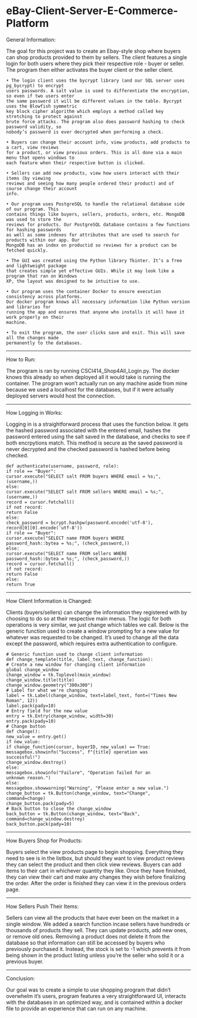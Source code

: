# eBay-Client-Server-E-Commerce-Platform

General Information:

The goal for this project was to create an Ebay-style shop where buyers can shop
products provided to them by sellers. The client features a single login for both users where they
pick their respective role - buyer or seller. The program then either activates the buyer client or
the seller client.

    • The login client uses the bycrypt library (and our SQL server uses pg_bycrypt) to encrypt
    users passwords. A salt value is used to differentiate the encryption, so even if two users enter
    the same password it will be different values in the table. Bycrypt uses the Blowfish symmetric
    key block cipher algorithm which employs a method called key stretching to protect against
    brute force attacks. The program also does password hashing to check password validity, so
    nobody’s password is ever decrypted when performing a check.

    • Buyers can change their account info, view products, add products to a cart, view reviews
    for a product, or view previous orders. This is all done via a main menu that opens windows to
    each feature when their respective button is clicked.

    • Sellers can add new products, view how users interact with their items (by viewing
    reviews and seeing how many people ordered their product) and of course change their account
    info.

    • Our program uses PostgreSQL to handle the relational database side of our program. This
    contains things like buyers, sellers, products, orders, etc. MongoDB was used to store the
    reviews for products. Our PostgreSQL database contains a few functions for hashing passwords
    as well as some indexes for attributes that are used to search for products within our app. Our
    MongoDB has an index on productid so reviews for a product can be fetched quickly.

    • The GUI was created using the Python library Tkinter. It’s a free and lightweight package
    that creates simple yet effective GUIs. While it may look like a program that ran on Windows
    XP, the layout was designed to be intuitive to use.

    • Our program uses the container Docker to ensure execution consistency across platforms.
    Our docker program knows all necessary information like Python version and libraries for
    running the app and ensures that anyone who installs it will have it work properly on their
    machine.

    • To exit the program, the user clicks save and exit. This will save all the changes made
    permanently to the databases.

----------------------------------------------------------------------------------------
How to Run:

The program is ran by running CSCI414_Shop4All_Login.py. The docker knows this already so
when deployed all it would take is running the container. The program won’t actually run on any
machine aside from mine because we used a localhost for the databases, but if it were actually
deployed servers would host the connection.

----------------------------------------------------------------------------------------
How Logging in Works:

Logging in is a straightforward process that uses the function below. It gets the hashed password
associated with the entered email, hashes the password entered using the salt saved in the
database, and checks to see if both encrpytions match. This method is secure as the saved
password is never decrypted and the checked password is hashed before being checked.

    def authenticate(username, password, role):
    if role == "Buyer":
    cursor.execute("SELECT salt FROM buyers WHERE email = %s;",
    (username,))
    else:
    cursor.execute("SELECT salt FROM sellers WHERE email = %s;",
    (username,))
    record = cursor.fetchall()
    if not record:
    return False
    else:
    check_password = bcrypt.hashpw(password.encode('utf-8'),
    record[0][0].encode('utf-8'))
    if role == "Buyer":
    cursor.execute("SELECT name FROM buyers WHERE
    password_hash::bytea = %s;", (check_password,))
    else:
    cursor.execute("SELECT name FROM sellers WHERE
    password_hash::bytea = %s;", (check_password,))
    record = cursor.fetchall()
    if not record:
    return False
    else:
    return True

----------------------------------------------------------------------------------------
How Client Information is Changed:

Clients (buyers/sellers) can change the information they registered with by choosing to do so at
their respective main menus. The logic for both operations is very similar, we just change which
tables we call. Below is the generic function used to create a window prompting for a new value
for whatever was requested to be changed. It’s used to change all the data except the password,
which requires extra authentication to configure.

    # Generic function used to change client information
    def change_template(title, label_text, change_function):
    # Create a new window for changing client information
    global change_window
    change_window = tk.Toplevel(main_window)
    change_window.title(title)
    change_window.geometry("300x300")
    # Label for what we're changing
    label = tk.Label(change_window, text=label_text, font=("Times New
    Roman", 12))
    label.pack(pady=10)
    # Entry field for the new value
    entry = tk.Entry(change_window, width=30)
    entry.pack(pady=10)
    # Change button
    def change():
    new_value = entry.get()
    if new_value:
    if change_function(cursor, buyerID, new_value) == True:
    messagebox.showinfo("Success", f"{title} operation was
    successful!")
    change_window.destroy()
    else:
    messagebox.showinfo("Failure", "Operation failed for an
    unknown reason.")
    else:
    messagebox.showwarning("Warning", "Please enter a new value.")
    change_button = tk.Button(change_window, text="Change",
    command=change)
    change_button.pack(pady=5)
    # Back button to close the change_window
    back_button = tk.Button(change_window, text="Back",
    command=change_window.destroy)
    back_button.pack(pady=10)
    
----------------------------------------------------------------------------------------
How Buyers Shop for Products:

Buyers select the view products page to begin shopping. Everything they need to see is in the
listbox, but should they want to view product reviews they can select the product and then click
view reviews. Buyers can add items to their cart in whichever quantity they like. Once they have
finished, they can view their cart and make any changes they wish before finalizing the order.
After the order is finished they can view it in the previous orders page.

----------------------------------------------------------------------------------------
How Sellers Push Their Items:

Sellers can view all the products that have ever been on the market in a single window. We added
a search function incase sellers have hundreds or thousands of products they sell. They can
update products, add new ones, or remove old ones. Removing a product does not delete it from
the database so that information can still be accessed by buyers who previously purchased it.
Instead, the stock is set to -1 which prevents it from being shown in the product listing unless
you’re the seller who sold it or a previous buyer.

----------------------------------------------------------------------------------------
Conclusion:

Our goal was to create a simple to use shopping program that didn’t overwhelm it’s users,
program features a very straightforward UI, interacts with the databases in an optimized way, 
and is contained within a docker file to provide an experience that can run on any machine.
